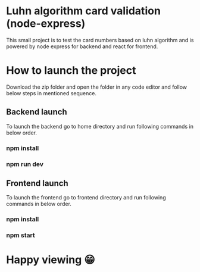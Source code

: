 # Luhn algorithm card validation (node-express)

This small project is to test the card numbers based on luhn algorithm and is powered by node express for backend and react for frontend.

# How to launch the project

Download the zip folder and open the folder in any code editor and follow below steps in mentioned sequence.

## Backend launch

To launch the backend go to home directory and run following commands in below order.

### npm install

### npm run dev

## Frontend launch

To launch the frontend go to frontend directory and run following commands in below order.

### npm install

### npm start

# Happy viewing 😁
